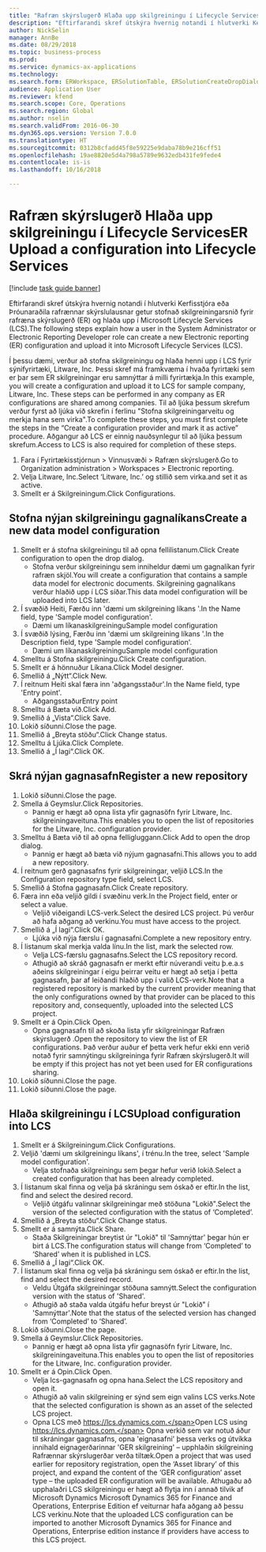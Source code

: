 ```yaml
--- 
title: "Rafræn skýrslugerð Hlaða upp skilgreiningu í Lifecycle Services"
description: "Eftirfarandi skref útskýra hvernig notandi í hlutverki Kerfisstjóra eða Þróunaraðila rafrænnar skýrslulausnar getur stofnað skilgreiningarsnið fyrir rafræna skýrslugerð (ER) og hlaða upp í Microsoft Lifecycle Services (LCS)."
author: NickSelin
manager: AnnBe
ms.date: 08/29/2018
ms.topic: business-process
ms.prod: 
ms.service: dynamics-ax-applications
ms.technology: 
ms.search.form: ERWorkspace, ERSolutionTable, ERSolutionCreateDropDialog, ERDataModelDesigner, ERDataModelContentsItemCreationDialog, ERSolutionRepositoryTable, ERSolutionRepositoryCreateDropDialog, ERSolutionImport
audience: Application User
ms.reviewer: kfend
ms.search.scope: Core, Operations
ms.search.region: Global
ms.author: nselin
ms.search.validFrom: 2016-06-30
ms.dyn365.ops.version: Version 7.0.0
ms.translationtype: HT
ms.sourcegitcommit: 0312b8cfadd45f8e59225e9daba78b9e216cff51
ms.openlocfilehash: 19ae8820e5d4a798a5789e9632edb431fe9fede4
ms.contentlocale: is-is
ms.lasthandoff: 10/16/2018

---
```

# <a name="er-upload-a-configuration-into-lifecycle-services"></a><span data-ttu-id="ef429-103">Rafræn skýrslugerð Hlaða upp skilgreiningu í Lifecycle Services</span><span class="sxs-lookup"><span data-stu-id="ef429-103">ER Upload a configuration into Lifecycle Services</span></span>

[!include [task guide banner](../../includes/task-guide-banner.md)]

<span data-ttu-id="ef429-104">Eftirfarandi skref útskýra hvernig notandi í hlutverki Kerfisstjóra eða Þróunaraðila rafrænnar skýrslulausnar getur stofnað skilgreiningarsnið fyrir rafræna skýrslugerð (ER) og hlaða upp í Microsoft Lifecycle Services (LCS).</span><span class="sxs-lookup"><span data-stu-id="ef429-104">The following steps explain how a user in the System Administrator or Electronic Reporting Developer role can create a new Electronic reporting (ER) configuration and upload it into Microsoft Lifecycle Services (LCS).</span></span>

<span data-ttu-id="ef429-105">Í þessu dæmi, verður að stofna skilgreiningu og hlaða henni upp í LCS fyrir sýnifyrirtæki, Litware, Inc. Þessi skref má framkvæma í hvaða fyrirtæki sem er þar sem ER skilgreiningar eru samnýttar á milli fyrirtækja.</span><span class="sxs-lookup"><span data-stu-id="ef429-105">In this example, you will create a configuration and upload it to LCS for sample company, Litware, Inc. These steps can be performed in any company as ER configurations are shared among companies.</span></span> <span data-ttu-id="ef429-106">Til að ljúka þessum skrefum verður fyrst að ljúka við skrefin í ferlinu "Stofna skilgreiningarveitu og merkja hana sem virka".</span><span class="sxs-lookup"><span data-stu-id="ef429-106">To complete these steps, you must first complete the steps in the “Create a configuration provider and mark it as active” procedure.</span></span> <span data-ttu-id="ef429-107">Aðgangur að LCS er einnig nauðsynlegur til að ljúka þessum skrefum.</span><span class="sxs-lookup"><span data-stu-id="ef429-107">Access to LCS is also required for completion of these steps.</span></span>

1. <span data-ttu-id="ef429-108">Fara í Fyrirtækisstjórnun > Vinnusvæði > Rafræn skýrslugerð.</span><span class="sxs-lookup"><span data-stu-id="ef429-108">Go to Organization administration > Workspaces > Electronic reporting.</span></span>
2. <span data-ttu-id="ef429-109">Velja Litware, Inc.</span><span class="sxs-lookup"><span data-stu-id="ef429-109">Select ‘Litware, Inc.’</span></span> <span data-ttu-id="ef429-110">og stillið sem virka.</span><span class="sxs-lookup"><span data-stu-id="ef429-110">and set it as active.</span></span>
3. <span data-ttu-id="ef429-111">Smellt er á Skilgreiningum.</span><span class="sxs-lookup"><span data-stu-id="ef429-111">Click Configurations.</span></span>

## <a name="create-a-new-data-model-configuration"></a><span data-ttu-id="ef429-112">Stofna nýjan skilgreiningu gagnalíkans</span><span class="sxs-lookup"><span data-stu-id="ef429-112">Create a new data model configuration</span></span>
1. <span data-ttu-id="ef429-113">Smellt er á stofna skilgreiningu til að opna fellilistanum.</span><span class="sxs-lookup"><span data-stu-id="ef429-113">Click Create configuration to open the drop dialog.</span></span>
    * <span data-ttu-id="ef429-114">Stofna verður skilgreiningu sem inniheldur dæmi um gagnalíkan fyrir rafræn skjöl.</span><span class="sxs-lookup"><span data-stu-id="ef429-114">You will create a configuration that contains a sample data model for electronic documents.</span></span> <span data-ttu-id="ef429-115">Skilgreining gagnalíkans verður hlaðið upp í LCS síðar.</span><span class="sxs-lookup"><span data-stu-id="ef429-115">This data model configuration will be uploaded into LCS later.</span></span>  
2. <span data-ttu-id="ef429-116">Í svæðið Heiti, Færðu inn 'dæmi um skilgreining líkans '.</span><span class="sxs-lookup"><span data-stu-id="ef429-116">In the Name field, type 'Sample model configuration'.</span></span>
    * <span data-ttu-id="ef429-117">Dæmi um líkanaskilgreiningu</span><span class="sxs-lookup"><span data-stu-id="ef429-117">Sample model configuration</span></span>  
3. <span data-ttu-id="ef429-118">Í svæðið lýsing, Færðu inn 'dæmi um skilgreining líkans '.</span><span class="sxs-lookup"><span data-stu-id="ef429-118">In the Description field, type 'Sample model configuration'.</span></span>
    * <span data-ttu-id="ef429-119">Dæmi um líkanaskilgreiningu</span><span class="sxs-lookup"><span data-stu-id="ef429-119">Sample model configuration</span></span>  
4. <span data-ttu-id="ef429-120">Smelltu á Stofna skilgreiningu.</span><span class="sxs-lookup"><span data-stu-id="ef429-120">Click Create configuration.</span></span>
5. <span data-ttu-id="ef429-121">Smellt er á hönnuður Líkana.</span><span class="sxs-lookup"><span data-stu-id="ef429-121">Click Model designer.</span></span>
6. <span data-ttu-id="ef429-122">Smellið á „Nýtt“.</span><span class="sxs-lookup"><span data-stu-id="ef429-122">Click New.</span></span>
7. <span data-ttu-id="ef429-123">Í reitnum Heiti skal færa inn 'aðgangsstaður'.</span><span class="sxs-lookup"><span data-stu-id="ef429-123">In the Name field, type 'Entry point'.</span></span>
    * <span data-ttu-id="ef429-124">Aðgangsstaður</span><span class="sxs-lookup"><span data-stu-id="ef429-124">Entry point</span></span>  
8. <span data-ttu-id="ef429-125">Smelltu á Bæta við.</span><span class="sxs-lookup"><span data-stu-id="ef429-125">Click Add.</span></span>
9. <span data-ttu-id="ef429-126">Smellið á „Vista“.</span><span class="sxs-lookup"><span data-stu-id="ef429-126">Click Save.</span></span>
10. <span data-ttu-id="ef429-127">Lokið síðunni.</span><span class="sxs-lookup"><span data-stu-id="ef429-127">Close the page.</span></span>
11. <span data-ttu-id="ef429-128">Smellið á „Breyta stöðu“.</span><span class="sxs-lookup"><span data-stu-id="ef429-128">Click Change status.</span></span>
12. <span data-ttu-id="ef429-129">Smelltu á Ljúka.</span><span class="sxs-lookup"><span data-stu-id="ef429-129">Click Complete.</span></span>
13. <span data-ttu-id="ef429-130">Smellið á „Í lagi“.</span><span class="sxs-lookup"><span data-stu-id="ef429-130">Click OK.</span></span>

## <a name="register-a-new--repository"></a><span data-ttu-id="ef429-131">Skrá nýjan gagnasafn</span><span class="sxs-lookup"><span data-stu-id="ef429-131">Register a new  repository</span></span>
1. <span data-ttu-id="ef429-132">Lokið síðunni.</span><span class="sxs-lookup"><span data-stu-id="ef429-132">Close the page.</span></span>
2. <span data-ttu-id="ef429-133">Smella á Geymslur.</span><span class="sxs-lookup"><span data-stu-id="ef429-133">Click Repositories.</span></span>
    * <span data-ttu-id="ef429-134">Þannig er hægt að opna lista yfir gagnasöfn fyrir Litware, Inc. skilgreiningaveituna.</span><span class="sxs-lookup"><span data-stu-id="ef429-134">This enables you to open the list of repositories for the Litware, Inc. configuration provider.</span></span>  
3. <span data-ttu-id="ef429-135">Smelltu á Bæta við til að opna felligluggann.</span><span class="sxs-lookup"><span data-stu-id="ef429-135">Click Add to open the drop dialog.</span></span>
    * <span data-ttu-id="ef429-136">Þannig er hægt að bæta við nýjum gagnasafni.</span><span class="sxs-lookup"><span data-stu-id="ef429-136">This allows you to add a new repository.</span></span>  
4. <span data-ttu-id="ef429-137">Í reitnum gerð gagnasafns fyrir skilgreiningar, veljið LCS.</span><span class="sxs-lookup"><span data-stu-id="ef429-137">In the Configuration repository type field, select LCS.</span></span>
5. <span data-ttu-id="ef429-138">Smellið á Stofna gagnasafn.</span><span class="sxs-lookup"><span data-stu-id="ef429-138">Click Create repository.</span></span>
6. <span data-ttu-id="ef429-139">Færa inn eða veljið gildi í svæðinu verk.</span><span class="sxs-lookup"><span data-stu-id="ef429-139">In the Project field, enter or select a value.</span></span>
    * <span data-ttu-id="ef429-140">Veljið viðeigandi LCS-verk.</span><span class="sxs-lookup"><span data-stu-id="ef429-140">Select the desired LCS project.</span></span> <span data-ttu-id="ef429-141">Þú verður að hafa aðgang að verkinu.</span><span class="sxs-lookup"><span data-stu-id="ef429-141">You must have access to the project.</span></span>  
7. <span data-ttu-id="ef429-142">Smellið á „Í lagi“.</span><span class="sxs-lookup"><span data-stu-id="ef429-142">Click OK.</span></span>
    * <span data-ttu-id="ef429-143">Ljúka við nýja færslu í gagnasafni.</span><span class="sxs-lookup"><span data-stu-id="ef429-143">Complete a new repository entry.</span></span>  
8. <span data-ttu-id="ef429-144">Í listanum skal merkja valda línu.</span><span class="sxs-lookup"><span data-stu-id="ef429-144">In the list, mark the selected row.</span></span>
    * <span data-ttu-id="ef429-145">Velja LCS-færslu gagnasafns.</span><span class="sxs-lookup"><span data-stu-id="ef429-145">Select the LCS repository record.</span></span>  
    * <span data-ttu-id="ef429-146">Athugið að skráð gagnasafn er merkt eftir núverandi veitu þ.e.a.s aðeins skilgreiningar í eigu þeirrar veitu er hægt að setja í þetta gagnasafn, þar af leiðandi hlaðið upp í valið LCS-verk.</span><span class="sxs-lookup"><span data-stu-id="ef429-146">Note that a registered repository is marked by the current provider meaning that the only configurations owned by that provider can be placed to this repository and, consequently, uploaded into the selected LCS project.</span></span>  
9. <span data-ttu-id="ef429-147">Smellt er á Opin.</span><span class="sxs-lookup"><span data-stu-id="ef429-147">Click Open.</span></span>
    * <span data-ttu-id="ef429-148">Opna gagnasafn til að skoða lista yfir skilgreiningar Rafræn skýrslugerð .</span><span class="sxs-lookup"><span data-stu-id="ef429-148">Open the repository to view the list of ER configurations.</span></span> <span data-ttu-id="ef429-149">Það verður auður ef þetta verk hefur ekki enn verið notað fyrir samnýtingu skilgreininga fyrir Rafræn skýrslugerð.</span><span class="sxs-lookup"><span data-stu-id="ef429-149">It will be empty if this project has not yet been used for ER configurations sharing.</span></span>  
10. <span data-ttu-id="ef429-150">Lokið síðunni.</span><span class="sxs-lookup"><span data-stu-id="ef429-150">Close the page.</span></span>
11. <span data-ttu-id="ef429-151">Lokið síðunni.</span><span class="sxs-lookup"><span data-stu-id="ef429-151">Close the page.</span></span>

## <a name="upload-configuration-into-lcs"></a><span data-ttu-id="ef429-152">Hlaða skilgreiningu í LCS</span><span class="sxs-lookup"><span data-stu-id="ef429-152">Upload configuration into LCS</span></span>
1. <span data-ttu-id="ef429-153">Smellt er á Skilgreiningum.</span><span class="sxs-lookup"><span data-stu-id="ef429-153">Click Configurations.</span></span>
2. <span data-ttu-id="ef429-154">Veljið 'dæmi um skilgreiningu líkans', í trénu.</span><span class="sxs-lookup"><span data-stu-id="ef429-154">In the tree, select 'Sample model configuration'.</span></span>
    * <span data-ttu-id="ef429-155">Velja stofnaða skilgreiningu sem þegar hefur verið lokið.</span><span class="sxs-lookup"><span data-stu-id="ef429-155">Select a created configuration that has been already completed.</span></span>  
3. <span data-ttu-id="ef429-156">Í listanum skal finna og velja þá skráningu sem óskað er eftir.</span><span class="sxs-lookup"><span data-stu-id="ef429-156">In the list, find and select the desired record.</span></span>
    * <span data-ttu-id="ef429-157">Veljið útgáfu valinnar skilgreiningar með stöðuna "Lokið".</span><span class="sxs-lookup"><span data-stu-id="ef429-157">Select the version of the selected configuration with the status of ‘Completed’.</span></span>  
4. <span data-ttu-id="ef429-158">Smellið á „Breyta stöðu“.</span><span class="sxs-lookup"><span data-stu-id="ef429-158">Click Change status.</span></span>
5. <span data-ttu-id="ef429-159">Smellt er á samnýta.</span><span class="sxs-lookup"><span data-stu-id="ef429-159">Click Share.</span></span>
    * <span data-ttu-id="ef429-160">Staða Skilgreiningar breytist úr "Lokið" til 'Samnýttar' þegar hún er birt á LCS.</span><span class="sxs-lookup"><span data-stu-id="ef429-160">The configuration status will change from ‘Completed’ to ‘Shared’ when it is published in LCS.</span></span>  
6. <span data-ttu-id="ef429-161">Smellið á „Í lagi“.</span><span class="sxs-lookup"><span data-stu-id="ef429-161">Click OK.</span></span>
7. <span data-ttu-id="ef429-162">Í listanum skal finna og velja þá skráningu sem óskað er eftir.</span><span class="sxs-lookup"><span data-stu-id="ef429-162">In the list, find and select the desired record.</span></span>
    * <span data-ttu-id="ef429-163">Veldu Útgáfa skilgreiningar stöðuna samnýtt.</span><span class="sxs-lookup"><span data-stu-id="ef429-163">Select the configuration version with the status of 'Shared'.</span></span>  
    * <span data-ttu-id="ef429-164">Athugið að staða valda útgáfu hefur breyst úr "Lokið" í 'Samnýttar'.</span><span class="sxs-lookup"><span data-stu-id="ef429-164">Note that the status of the selected version has changed from ‘Completed’ to ‘Shared’.</span></span>  
8. <span data-ttu-id="ef429-165">Lokið síðunni.</span><span class="sxs-lookup"><span data-stu-id="ef429-165">Close the page.</span></span>
9. <span data-ttu-id="ef429-166">Smella á Geymslur.</span><span class="sxs-lookup"><span data-stu-id="ef429-166">Click Repositories.</span></span>
    * <span data-ttu-id="ef429-167">Þannig er hægt að opna lista yfir gagnasöfn fyrir Litware, Inc. skilgreiningaveituna.</span><span class="sxs-lookup"><span data-stu-id="ef429-167">This enables you to open the list of repositories for the Litware, Inc. configuration provider.</span></span>  
10. <span data-ttu-id="ef429-168">Smellt er á Opin.</span><span class="sxs-lookup"><span data-stu-id="ef429-168">Click Open.</span></span>
    * <span data-ttu-id="ef429-169">Velja lcs-gagnasafn og opna hana.</span><span class="sxs-lookup"><span data-stu-id="ef429-169">Select the LCS repository and open it.</span></span>  
    * <span data-ttu-id="ef429-170">Athugið að valin skilgreining er sýnd sem eign valins LCS verks.</span><span class="sxs-lookup"><span data-stu-id="ef429-170">Note that the selected configuration is shown as an asset of the selected LCS project.</span></span>  
    * <span data-ttu-id="ef429-171">Opna LCS með https://lcs.dynamics.com.</span><span class="sxs-lookup"><span data-stu-id="ef429-171">Open LCS using https://lcs.dynamics.com.</span></span> <span data-ttu-id="ef429-172">Opna verkið sem var notuð áður til skráningar gagnasafns, opna 'eignasafni' þessa verks og útvíkka innihald eignagerðarinnar 'GER skilgreining' – upphlaðin skilgreining Rafrænnar skýrslugerðar verða tiltæk.</span><span class="sxs-lookup"><span data-stu-id="ef429-172">Open a project that was used earlier for repository registration, open the ‘Asset library’ of this project, and expand the content of the ‘GER configuration’ asset type – the uploaded ER configuration will be available.</span></span> <span data-ttu-id="ef429-173">Athugaðu að upphalaðri LCS skilgreiningu er hægt að flytja inn í annað tilvik af Microsoft Dynamics Microsoft Dynamics 365 for Finance and Operations, Enterprise Edition ef veiturnar hafa aðgang að þessu LCS verkinu.</span><span class="sxs-lookup"><span data-stu-id="ef429-173">Note that the uploaded LCS configuration can be imported to another Microsoft Dynamics 365 for Finance and Operations, Enterprise edition instance if providers have access to this LCS project.</span></span>  



